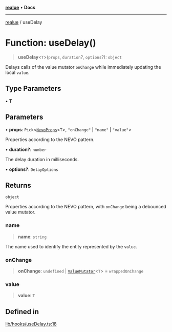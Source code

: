 [**realue**](../README.md) • **Docs**

***

[realue](../README.md) / useDelay

# Function: useDelay()

> **useDelay**\<`T`\>(`props`, `duration`?, `options`?): `object`

Delays calls of the value mutator `onChange` while immediately updating the local `value`.

## Type Parameters

• **T**

## Parameters

• **props**: `Pick`\<[`NevoProps`](../type-aliases/NevoProps.md)\<`T`\>, `"onChange"` \| `"name"` \| `"value"`\>

Properties according to the NEVO pattern.

• **duration?**: `number`

The delay duration in milliseconds.

• **options?**: `DelayOptions`

## Returns

`object`

Properties according to the NEVO pattern, with `onChange` being a debounced value mutator.

### name

> **name**: `string`

The name used to identify the entity represented by the `value`.

### onChange

> **onChange**: `undefined` \| [`ValueMutator`](../type-aliases/ValueMutator.md)\<`T`\> = `wrappedOnChange`

### value

> **value**: `T`

## Defined in

[lib/hooks/useDelay.ts:18](https://github.com/nevoland/realue/blob/74648764502b1dc82cd067678d4f4e304253ebad/lib/hooks/useDelay.ts#L18)
